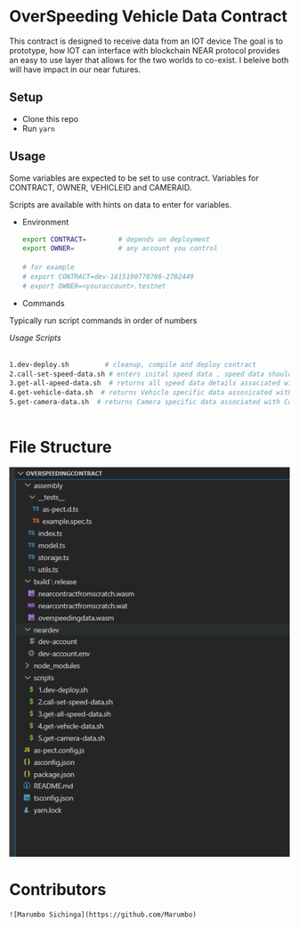 # OverSpeeding Vehicle Data Contract

This contract is designed to receive data from an IOT device
The goal is to prototype, how IOT can interface with blockchain
NEAR protocol provides an easy to use layer that allows for the two worlds to co-exist. I beleive both will have impact in our near futures.

## Setup

- Clone this repo
- Run `yarn`

## Usage
Some variables are expected to be set to use contract. 
Variables for CONTRACT, OWNER, VEHICLEID and CAMERAID.

Scripts are available with hints on data to enter for variables.

- Environment
  ```sh
  export CONTRACT=        # depends on deployment
  export OWNER=           # any account you control

  # for example
  # export CONTRACT=dev-1615190770786-2702449
  # export OWNER=<youraccount>.testnet
  ```

- Commands

Typically run script commands in order of numbers

  _Usage Scripts_

  ```sh

  1.dev-deploy.sh         # cleanup, compile and deploy contract
  2.call-set-speed-data.sh # enters inital speed data , speed data should be edited for varied entries on subsequent runs
  3.get-all-apeed-data.sh  # returns all speed data details associated with Contract details it is deployed to.
  4.get-vehicle-data.sh  # returns Vehicle specific data assosicated with Contract
  5.get-camera-data.sh  # returns Camera specific data associated with Contract
    
```
# File Structure

![file structure](./images/fileStructure.png)

# Contributors

 	![Marumbo Sichinga](https://github.com/Marumbo)


